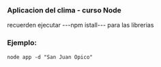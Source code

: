 ### Aplicacion del clima - curso Node

recuerden ejecutar ---npm istall--- para las librerias

### Ejemplo:
````
node app -d "San Juan Opico"
````

